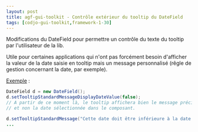```yaml
---
layout: post
title: agf-gui-toolkit - Contrôle extérieur du tooltip du DateField
tags: [codjo-gui-toolkit,framework-1-30]
---
```

Modifications du DateField pour permettre un contrôle du texte du tooltip par l'utilisateur de la lib.

Utile pour certaines applications qui n'ont pas forcément besoin d'afficher la valeur de la date saisie en tooltip mais un message personnalisé (rêgle de gestion concernant la date, par exemple).

<u>Exemple</u> :
```java
DateField d = new DateField();
d.setTooltipStandardMessageDisplayDateValue(false);
// A partir de ce moment là, le tooltip affichera bien le message précisé ci-dessous
// et non la date sélectionnée dans le composant.

d.setTooltipStandardMessage("Cette date doit être inférieure à la date du jour.");
...
```